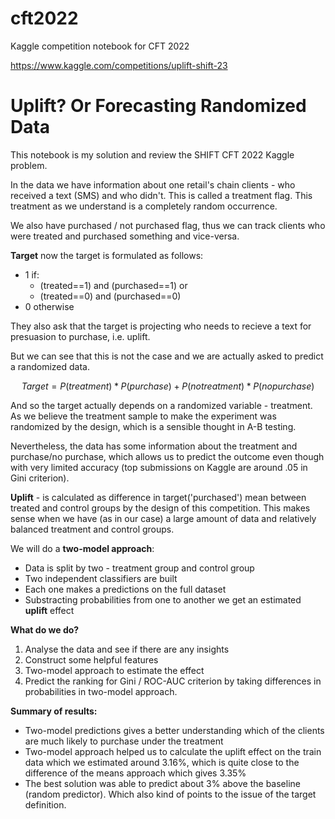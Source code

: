 # cft2022
Kaggle competition notebook for CFT 2022

https://www.kaggle.com/competitions/uplift-shift-23

# Uplift? Or Forecasting Randomized Data

This notebook is my solution and review the SHIFT CFT 2022 Kaggle problem.

In the data we have information about one retail's chain clients - who received a text (SMS) and who didn't. This is called a treatment flag. This treatment as we understand is a completely random occurrence.

We also have purchased / not purchased flag, thus we can track clients who were treated and purchased something and vice-versa.


**Target** now the target is formulated as follows:
   - 1 if:
        - (treated==1) and (purchased==1) or
        - (treated==0) and (purchased==0)
   - 0 otherwise

They also ask that the target is projecting who needs to recieve a text for presuasion to purchase, i.e. uplift.

But we can see that this is not the case and we are actually asked to predict a randomized data.

$$ 
Target = P(treatment) * P(purchase) + P(notreatment)*P(nopurchase)
$$


And so the target actually depends on a randomized variable - treatment. As we believe the treatment sample to make the experiment was randomized by the design, which is a sensible thought in A-B testing. 


Nevertheless, the data has some information about the treatment and purchase/no purchase, which allows us to predict the outcome even though with very limited accuracy (top submissions on Kaggle are around .05 in Gini criterion).

**Uplift** - is calculated as difference in target('purchased') mean between treated and control groups by the design of this competition. This makes sense when we have (as in our case) a large amount of data and relatively balanced treatment and control groups.

We will do a **two-model approach**:
* Data is split by two - treatment group and control group
* Two independent classifiers are built
* Each one makes a predictions on the full dataset
* Substracting probabilities from one to another we get an estimated **uplift** effect

**What do we do?**

1. Analyse the data and see if there are any insights
2. Construct some helpful features
3. Two-model approach to estimate the effect
4. Predict the ranking for Gini / ROC-AUC criterion by taking differences in probabilities in two-model approach.


**Summary of results:**

* Two-model predictions gives a better understanding which of the clients are much likely to purchase under the treatment
* Two-model approach helped us to calculate the uplift effect on the train data which we estimated around 3.16%, which is quite close to the difference of the means approach which gives 3.35%
* The best solution was able to predict about 3% above the baseline (random predictor). Which also kind of points to the issue of the target definition.

